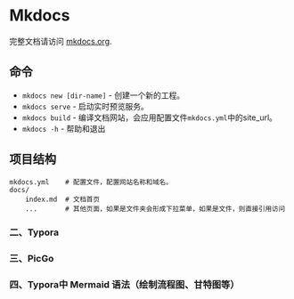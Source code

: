 #  Mkdocs

完整文档请访问 [mkdocs.org](https://www.mkdocs.org).

## 命令

* `mkdocs new [dir-name]` - 创建一个新的工程。
* `mkdocs serve` - 启动实时预览服务。
* `mkdocs build` - 编译文档网站，会应用配置文件`mkdocs.yml`中的site_url。
* `mkdocs -h` - 帮助和退出

## 项目结构

    mkdocs.yml    # 配置文件，配置网站名称和域名。
    docs/
        index.md  # 文档首页
        ...       # 其他页面，如果是文件夹会形成下拉菜单，如果是文件，则直接引用访问



### 二、Typora



###  三、PicGo



### 四、Typora中 Mermaid 语法（绘制流程图、甘特图等）



